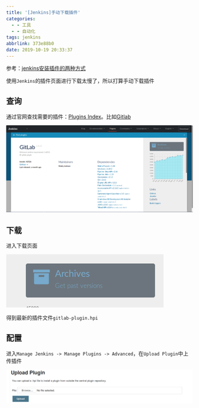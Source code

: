 ```yaml
---
title: '[Jenkins]手动下载插件'
categories:
  - - 工具
  - - 自动化
tags: jenkins
abbrlink: 373e88b0
date: 2019-10-19 20:33:37
---
```


参考：[jenkins安装插件的两种方式](https://www.jianshu.com/p/3b5ebe85c034)

使用`Jenkins`的插件页面进行下载太慢了，所以打算手动下载插件

## 查询

通过官网查找需要的插件：[Plugins Index](https://plugins.jenkins.io)。比如[Gitlab](https://plugins.jenkins.io/gitlab-plugin)

![](/imgs/jenkins-plugin/jenkins-plugin-gitlab.png)

## 下载

进入下载页面

![](/imgs/jenkins-plugin/gitlab-archives.png)

得到最新的插件文件`gitlab-plugin.hpi`

## 配置

进入`Manage Jenkins -> Manage Plugins -> Advanced`，在`Upload Plugin`中上传插件

![](/imgs/jenkins-plugin/upload-plugin.png)

